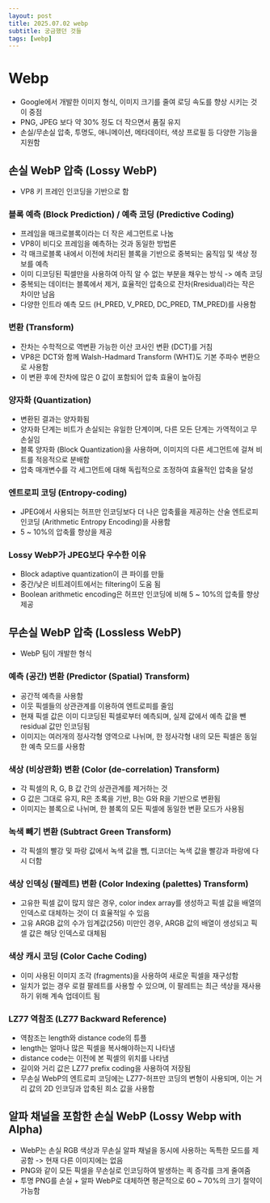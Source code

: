 ```yaml
---
layout: post
title: 2025.07.02 webp
subtitle: 궁금했던 것들
tags: [webp]
---
```


# Webp

- Google에서 개발한 이미지 형식, 이미지 크기를 줄여 로딩 속도를 향상 시키는 것이 중점
- PNG, JPEG 보다 약 30% 정도 더 작으면서 품질 유지
- 손실/무손실 압축, 투명도, 애니메이션, 메타데이터, 색상 프로필 등 다양한 기능을 지원함

## 손실 WebP 압축 (Lossy WebP)

- VP8 키 프레인 인코딩을 기반으로 함

### 블록 예측 (Block Prediction) / 예측 코딩 (Predictive Coding)

- 프레임을 매크로블록이라는 더 작은 세그먼트로 나눔
- VP8이 비디오 프레임을 예측하는 것과 동일한 방법론
- 각 매크로블록 내에서 이전에 처리된 블록을 기반으로 중복되는 움직임 및 색상 정보를 예측
- 이미 디코딩된 픽셀만을 사용하여 아직 알 수 없는 부분을 채우는 방식 -> 예측 코딩
- 중복되는 데이터는 블록에서 제거, 효율적인 압축으로 잔차(Rresidual)라는 작은 차이만 남음
- 다양한 인트라 예측 모드 (H_PRED, V_PRED, DC_PRED, TM_PRED)를 사용함

### 변환 (Transform)

- 잔차는 수학적으로 역변환 가능한 이산 코사인 변환 (DCT)를 거침
- VP8은 DCT와 함께 Walsh-Hadmard Transform (WHT)도 기본 주파수 변환으로 사용함
- 이 변환 후에 잔차에 많은 0 값이 포함되어 압축 효율이 높아짐

### 양자화 (Quantization)

- 변환된 결과는 양자화됨
- 양자화 단계는 비트가 손실되는 유일한 단계이며, 다른 모든 단계는 가역적이고 무손실임
- 블록 양자화 (Block Quantization)을 사용하며, 이미지의 다른 세그먼트에 걸쳐 비트를 적응적으로 분배함
- 압축 매개변수를 각 세그먼트에 대해 독립적으로 조정하여 효율적인 압축을 달성

### 엔트로피 코딩 (Entropy-coding)

- JPEG에서 사용되는 허프만 인코딩보다 더 나은 압축률을 제공하는 산술 엔트로피 인코딩 (Arithmetic Entropy Encoding)을 사용함
- 5 ~ 10%의 압축률 향상을 제공

### Lossy WebP가 JPEG보다 우수한 이유

- Block adaptive quantization이 큰 파이를 만듦
- 중간/낮은 비트레이트에서는 filtering이 도움 됨
- Boolean arithmetic encoding은 허프만 인코딩에 비해 5 ~ 10%의 압축률 향상 제공

## 무손실 WebP 압축 (Lossless WebP)

- WebP 팀이 개발한 형식

### 예측 (공간) 변환 (Predictor (Spatial) Transform)

- 공간적 예측을 사용함
- 이웃 픽셀들의 상관관계를 이용하여 엔트로피를 줄임
- 현재 픽셀 값은 이미 디코딩된 픽셀로부터 예측되며, 실제 값에서 예측 값을 뺀 residual 값만 인코딩됨
- 이미지는 여러개의 정사각형 영역으로 나뉘며, 한 정사각형 내의 모든 픽셀은 동일한 예측 모드를 사용함

### 색상 (비상관화) 변환 (Color (de-correlation) Transform)

- 각 픽셀의 R, G, B 값 간의 상관관계를 제거하는 것
- G 값은 그대로 유지, R은 초록을 기반, B는 G와 R을 기반으로 변환됨
- 이미지는 블록으로 나뉘며, 한 블록의 모든 픽셀에 동일한 변환 모드가 사용됨

### 녹색 빼기 변환 (Subtract Green Transform)

- 각 픽셀의 빨강 및 파랑 값에서 녹색 값을 뺌, 디코더는 녹색 값을 빨강과 파랑에 다시 더함

### 색상 인덱싱 (팔레트) 변환 (Color Indexing (palettes) Transform)

- 고유한 픽셀 값이 많지 않은 경우, color index array를 생성하고 픽셀 값을 배열의 인덱스로 대체하는 것이 더 효율적일 수 있음
- 고유 ARGB 값의 수가 임계값(256) 미만인 경우, ARGB 값의 배열이 생성되고 픽셀 값은 해당 인덱스로 대체됨

### 색상 캐시 코딩 (Color Cache Coding)

- 이미 사용된 이미지 조각 (fragments)을 사용하여 새로운 픽셀을 재구성함
- 일치가 없는 경우 로컬 팔레트를 사용할 수 있으며, 이 팔레트는 최근 색상을 재사용하기 위해 계속 업데이트 됨

### LZ77 역참조 (LZ77 Backward Reference)

- 역참조는 length와 distance code의 튜플
- length는 얼마나 많은 픽셀을 복사해야하는지 나타냄
- distance code는 이전에 본 픽셀의 위치를 나타냄
- 길이와 거리 값은 LZ77 prefix coding을 사용하여 저장됨
- 무손실 WebP의 엔트로피 코딩에는 LZ77-허프만 코딩의 변형이 사용되며, 이는 거리 값의 2D 인코딩과 압축된 희소 값을 사용함

## 알파 채널을 포함한 손실 WebP (Lossy Webp with Alpha)

- WebP는 손실 RGB 색상과 무손실 알파 채널을 동시에 사용하는 독특한 모드를 제공함 -> 현재 다른 이미지에는 없음
- PNG와 같이 모든 픽셀을 무손실로 인코딩하여 발생하는 킉 증각를 크게 줄여줌
- 투명 PNG를 손실 + 알파 WebP로 대체하면 평균적으로 60 ~ 70%의 크기 절약이 가능함